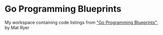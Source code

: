 # Go Programming Blueprints

My workspace containing code listings from ["Go Programming
Blueprints"](https://www.packtpub.com/application-development/go-programming-blueprints-second-edition),
by Mat Ryer
